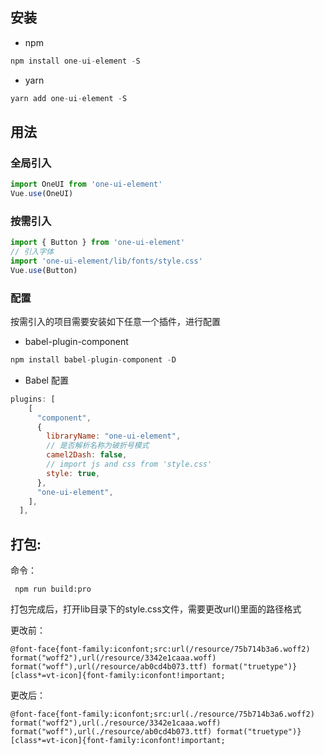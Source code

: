 ## 安装
- npm
``` js
npm install one-ui-element -S
```
- yarn
``` js
yarn add one-ui-element -S
```
## 用法

### 全局引入
``` js
import OneUI from 'one-ui-element'
Vue.use(OneUI)
```
### 按需引入
``` js
import { Button } from 'one-ui-element'
// 引入字体
import 'one-ui-element/lib/fonts/style.css'   
Vue.use(Button)
```


### 配置
按需引入的项目需要安装如下任意一个插件，进行配置
- babel-plugin-component
``` js
npm install babel-plugin-component -D
```
- Babel 配置
``` js
plugins: [
    [
      "component",
      {
        libraryName: "one-ui-element",
        // 是否解析名称为破折号模式
        camel2Dash: false,
        // import js and css from 'style.css'
        style: true,
      },
      "one-ui-element",
    ],
  ],
```





## 打包:

命令：

```
 npm run build:pro
```

打包完成后，打开lib目录下的style.css文件，需要更改url()里面的路径格式

更改前：

```
@font-face{font-family:iconfont;src:url(/resource/75b714b3a6.woff2) format("woff2"),url(/resource/3342e1caaa.woff) format("woff"),url(/resource/ab0cd4b073.ttf) format("truetype")}[class*=vt-icon]{font-family:iconfont!important;
```

更改后：

```
@font-face{font-family:iconfont;src:url(./resource/75b714b3a6.woff2) format("woff2"),url(./resource/3342e1caaa.woff) format("woff"),url(./resource/ab0cd4b073.ttf) format("truetype")}[class*=vt-icon]{font-family:iconfont!important;
```

